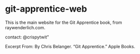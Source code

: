 # git-apprentice-web

This is the main website for the Git Apprentice book, from raywenderlich.com.

contact: @crispytwit”

Excerpt From: By Chris Belanger. “Git Apprentice.” Apple Books. 